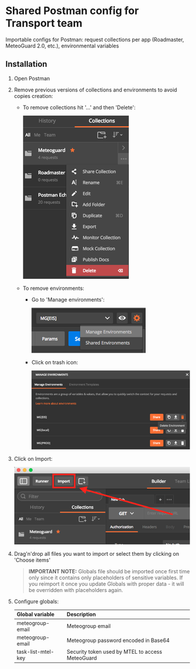 # Shared Postman config for Transport team
Importable configs for Postman: request collections per app (Roadmaster, MeteoGuard 2.0, etc.), environmental variables

## Installation
1. Open Postman
2. Remove previous versions of collections and environments to avoid copies creation:
   - To remove collections hit '...' and then 'Delete':

     ![Remove collection button](img/remove-collection.png)

   - To remove environments:
     - Go to 'Manage environments':

       ![Manage environments button](img/manage-environments.png)

     - Click on trash icon:

       ![Remove environment button](img/remove-env.png)

3. Click on Import:

   ![Import button placement](img/import-button.png)

4. Drag'n'drop all files you want to import or select them by clicking on 'Choose items'

   > **IMPORTANT NOTE:** Globals file should be imported once first time only since it contains only placeholders of sensitive variables. If you reimport it once you update Globals with proper data - it will be overridden with placeholders again.

5. Configure globals:

   |Global variable     | Description                                      |
   | ------------------ | ------------------------------------------------ |
   | meteogroup-email   | Meteogroup email                                 |
   | meteogroup-email   | Meteogroup password encoded in Base64            |
   | task-list-mtel-key | Security token used by MTEL to access MeteoGuard |
